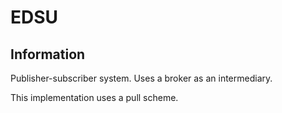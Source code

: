 # EDSU
## Information
<p>Publisher-subscriber system. Uses a broker as an intermediary.</p>
<p>This implementation uses a pull scheme.</p>